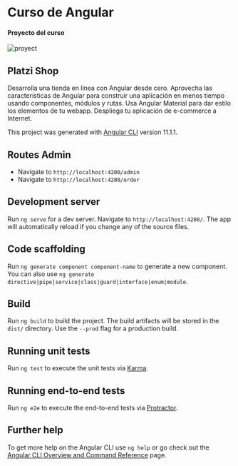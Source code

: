 # Curso de Angular
#### Proyecto del curso

![proyect](https://static.platzi.com/media/landing-projects/proyecto-angular-8.gif)

## Platzi Shop

Desarrolla una tienda en línea con Angular desde cero. Aprovecha las características de Angular para construir una aplicación en menos tiempo usando componentes, módulos y rutas. Usa Angular Material para dar estilo los elementos de tu webapp. Despliega tu aplicación de e-commerce a Internet.

This project was generated with [Angular CLI](https://github.com/angular/angular-cli) version 11.1.1.

## Routes Admin

- Navigate to `http://localhost:4200/admin`
- Navigate to `http://localhost:4200/order`

## Development server

Run `ng serve` for a dev server. Navigate to `http://localhost:4200/`. The app will automatically reload if you change any of the source files.

## Code scaffolding

Run `ng generate component component-name` to generate a new component. You can also use `ng generate directive|pipe|service|class|guard|interface|enum|module`.

## Build

Run `ng build` to build the project. The build artifacts will be stored in the `dist/` directory. Use the `--prod` flag for a production build.

## Running unit tests

Run `ng test` to execute the unit tests via [Karma](https://karma-runner.github.io).

## Running end-to-end tests

Run `ng e2e` to execute the end-to-end tests via [Protractor](http://www.protractortest.org/).

## Further help

To get more help on the Angular CLI use `ng help` or go check out the [Angular CLI Overview and Command Reference](https://angular.io/cli) page.
